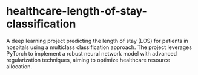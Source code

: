 # healthcare-length-of-stay-classification
A deep learning project predicting the length of stay (LOS) for patients in hospitals using a multiclass classification approach. The project leverages PyTorch to implement a robust neural network model with advanced regularization techniques, aiming to optimize healthcare resource allocation.
